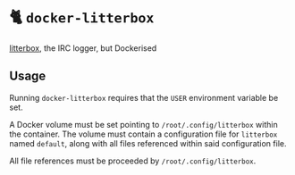 # 🐈 `docker-litterbox`

[litterbox](https://git.causal.agency/litterbox/), the IRC logger, but Dockerised

## Usage

Running `docker-litterbox` requires that the `USER` environment variable be set.

A Docker volume must be set pointing to `/root/.config/litterbox` within the
container. The volume must contain a configuration file for `litterbox` named
`default`, along with all files referenced within said configuration file.

All file references must be proceeded by `/root/.config/litterbox`.
